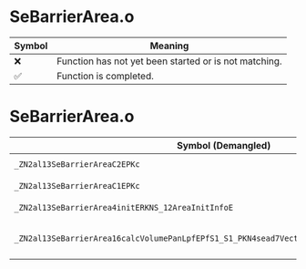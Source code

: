 # SeBarrierArea.o
| Symbol | Meaning 
| ------------- | ------------- 
| :x: | Function has not yet been started or is not matching. 
| :white_check_mark: | Function is completed. 


# SeBarrierArea.o
| Symbol (Demangled) | Symbol (Mangled) | Decompiled? |
| ------------- |  ------------- | ------------- |
| `_ZN2al13SeBarrierAreaC2EPKc` | `al::SeBarrierArea::SeBarrierArea(char const*)` | :white_check_mark: |
| `_ZN2al13SeBarrierAreaC1EPKc` | `al::SeBarrierArea::SeBarrierArea(char const*)` | :white_check_mark: |
| `_ZN2al13SeBarrierArea4initERKNS_12AreaInitInfoE` | `al::SeBarrierArea::init(al::AreaInitInfo const&)` | :white_check_mark: |
| `_ZN2al13SeBarrierArea16calcVolumePanLpfEPfS1_S1_PKN4sead7Vector3IfEES6_PKNS2_8Matrix34IfEE` | `al::SeBarrierArea::calcVolumePanLpf(float *,float *,float *,sead::Vector3<float> const*,sead::Vector3<float> const*,sead::Matrix34<float> const*)` | :white_check_mark: |

